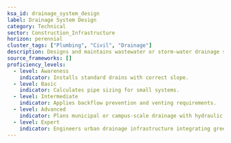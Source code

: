 ```yaml
---
ksa_id: drainage_system_design
label: Drainage System Design
category: Technical
sector: Construction_Infrastructure
horizon: perennial
cluster_tags: ["Plumbing", "Civil", "Drainage"]
description: Designs and maintains wastewater or storm‑water drainage systems that meet code and environmental standards.
source_frameworks: []
proficiency_levels:
  - level: Awareness
    indicator: Installs standard drains with correct slope.
  - level: Basic
    indicator: Calculates pipe sizing for small systems.
  - level: Intermediate
    indicator: Applies backflow prevention and venting requirements.
  - level: Advanced
    indicator: Plans municipal or campus‑scale drainage with hydraulic modeling.
  - level: Expert
    indicator: Engineers urban drainage infrastructure integrating green‑stormwater solutions.
---
```

